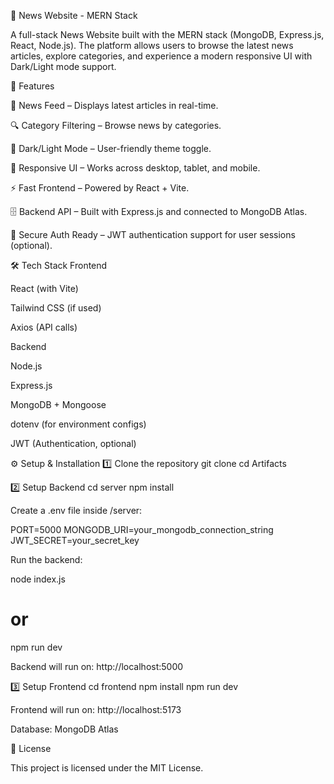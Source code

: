 📰 News Website - MERN Stack

A full-stack News Website built with the MERN stack (MongoDB, Express.js, React, Node.js).
The platform allows users to browse the latest news articles, explore categories, and experience a modern responsive UI with Dark/Light mode support.

🚀 Features

📰 News Feed – Displays latest articles in real-time.

🔍 Category Filtering – Browse news by categories.

🌙 Dark/Light Mode – User-friendly theme toggle.

📱 Responsive UI – Works across desktop, tablet, and mobile.

⚡ Fast Frontend – Powered by React + Vite.

🗄️ Backend API – Built with Express.js and connected to MongoDB Atlas.

🔐 Secure Auth Ready – JWT authentication support for user sessions (optional).

🛠️ Tech Stack
Frontend

React (with Vite)

Tailwind CSS (if used)

Axios (API calls)

Backend

Node.js

Express.js

MongoDB + Mongoose

dotenv (for environment configs)

JWT (Authentication, optional)

⚙️ Setup & Installation
1️⃣ Clone the repository
git clone <your-repo-url>
cd Artifacts

2️⃣ Setup Backend
cd server
npm install


Create a .env file inside /server:

PORT=5000
MONGODB_URI=your_mongodb_connection_string
JWT_SECRET=your_secret_key


Run the backend:

node index.js
# or
npm run dev


Backend will run on: http://localhost:5000

3️⃣ Setup Frontend
cd frontend
npm install
npm run dev


Frontend will run on: http://localhost:5173

Database: MongoDB Atlas

📝 License

This project is licensed under the MIT License.
